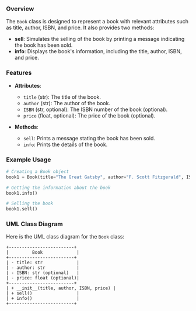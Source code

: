### Overview

The `Book` class is designed to represent a book with relevant attributes such as title, author, ISBN, and price. It also provides two methods:

- **sell**: Simulates the selling of the book by printing a message indicating the book has been sold.
- **info**: Displays the book's information, including the title, author, ISBN, and price.

### Features

- **Attributes**:
  - `title` (str): The title of the book.
  - `author` (str): The author of the book.
  - `ISBN` (str, optional): The ISBN number of the book (optional).
  - `price` (float, optional): The price of the book (optional).

- **Methods**:
  - `sell`: Prints a message stating the book has been sold.
  - `info`: Prints the details of the book.

### Example Usage

```python
# Creating a Book object
book1 = Book(title="The Great Gatsby", author="F. Scott Fitzgerald", ISBN="1234567890", price=10.99)

# Getting the information about the book
book1.info()

# Selling the book
book1.sell()
```

### UML Class Diagram

Here is the UML class diagram for the `Book` class:

```plaintext
+-------------------------+
|         Book             |
+-------------------------+
| - title: str             |
| - author: str            |
| - ISBN: str (optional)   |
| - price: float (optional)|
+-------------------------+
| + __init__(title, author, ISBN, price) |
| + sell()                 |
| + info()                 |
+-------------------------+
```
